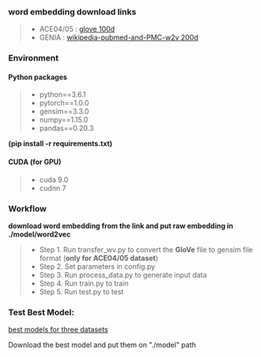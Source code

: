 ### word embedding download links
>- ACE04/05 : [glove 100d](https://drive.google.com/open?id=1qDmFF0bUKHt5GpANj7jCUmDXgq50QJKw)
>- GENIA : [wikipedia-pubmed-and-PMC-w2v 200d](http://evexdb.org/pmresources/vec-space-models/wikipedia-pubmed-and-PMC-w2v.bin)

### Environment
#### Python packages
>- python==3.6.1
>- pytorch==1.0.0
>- gensim==3.3.0
>- numpy==1.15.0
>- pandas==0.20.3

**(pip install -r requirements.txt)**

#### CUDA (for GPU)
>- cuda 9.0
>- cudnn 7


### Workflow

**download word embedding from the link and put raw embedding in ./model/word2vec**

>- Step 1. Run transfer_wv.py to convert the **GloVe** file to gensim file format (**only for ACE04/05 dataset**)
>- Step 2. Set parameters in config.py
>- Step 3. Run process_data.py to generate input data
>- Step 4. Run train.py to train 
>- Step 5. Run test.py to test

### Test Best Model:
[best models for three datasets](https://drive.google.com/open?id=1Mmn7SsCMpuMrwJfowLZ75Jb6gleVIjTJ)

Download the best model and put them on "./model" path
